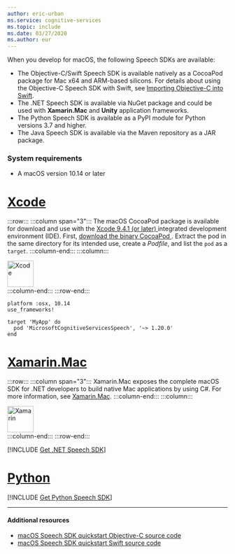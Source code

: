 ```yaml
---
author: eric-urban
ms.service: cognitive-services
ms.topic: include
ms.date: 03/27/2020
ms.author: eur
---
```


When you develop for macOS, the following Speech SDKs are available:

- The Objective-C/Swift Speech SDK is available natively as a CocoaPod package for Mac x64 and ARM-based silicons. For details about using the Objective-C Speech SDK with Swift, see <a href="https://developer.apple.com/documentation/swift/imported_c_and_objective-c_apis/importing_objective-c_into_swift" target="_blank">Importing Objective-C into Swift</a>.
- The .NET Speech SDK is available via NuGet package and could be used with **Xamarin.Mac** and **Unity** application frameworks.
- The Python Speech SDK is available as a PyPI module for Python versions 3.7 and higher.
- The Java Speech SDK is available via the Maven repository as a JAR package.

### System requirements

- A macOS version 10.14 or later

# [Xcode](#tab/mac-xcode)

:::row:::
    :::column span="3":::
        The macOS CocoaPod package is available for download and use with the <a href="https://apps.apple.com/us/app/xcode/id497799835" target="_blank">Xcode 9.4.1 (or later) </a> integrated development environment (IDE). First, <a href="https://aka.ms/csspeech/macosbinary" target="_blank">download the binary CocoaPod </a>. Extract the pod in the same directory for its intended use, create a *Podfile*, and list the `pod` as a `target`.
    :::column-end:::
    :::column:::
        <br>
        <div class="icon is-large">
            <img alt="Xcode" src="/media/logos/logo_xcode.svg" width="60px">
        </div>
    :::column-end:::
:::row-end:::

```
platform :osx, 10.14
use_frameworks!

target 'MyApp' do
  pod 'MicrosoftCognitiveServicesSpeech', '~> 1.20.0'
end
```

# [Xamarin.Mac](#tab/mac-xamarin)

:::row:::
    :::column span="3":::
        Xamarin.Mac exposes the complete macOS SDK for .NET developers to build native Mac applications by using C#. For more information, see <a href="/xamarin/mac/" target="_blank">Xamarin.Mac</a>.
    :::column-end:::
    :::column:::
        <br>
        <div class="icon is-large">
            <img alt="Xamarin" src="/media/logos/logo_xamarin.svg" width="60px">
        </div>
    :::column-end:::
:::row-end:::

[!INCLUDE [Get .NET Speech SDK](get-speech-sdk-dotnet.md)]

# [Python](#tab/mac-python)

[!INCLUDE [Get Python Speech SDK](get-speech-sdk-python.md)]

---

#### Additional resources

- <a href="https://github.com/Azure-Samples/cognitive-services-speech-sdk/tree/master/quickstart/objectivec/macos" target="_blank">macOS Speech SDK quickstart Objective-C source code </a>
- <a href="https://github.com/Azure-Samples/cognitive-services-speech-sdk/tree/master/quickstart/swift/macos" target="_blank">macOS Speech SDK quickstart Swift source code </a>
